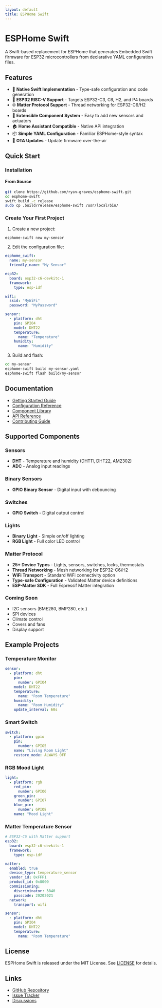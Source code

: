 ```yaml
---
layout: default
title: ESPHome Swift
---
```


# ESPHome Swift

A Swift-based replacement for ESPHome that generates Embedded Swift firmware for ESP32 microcontrollers from declarative YAML configuration files.

## Features

- 🚀 **Native Swift Implementation** - Type-safe configuration and code generation
- 📱 **ESP32 RISC-V Support** - Targets ESP32-C3, C6, H2, and P4 boards
- 🌐 **Matter Protocol Support** - Thread networking for ESP32-C6/H2 boards
- 🔧 **Extensible Component System** - Easy to add new sensors and actuators
- 🏠 **Home Assistant Compatible** - Native API integration
- 📦 **Simple YAML Configuration** - Familiar ESPHome-style syntax
- 🔄 **OTA Updates** - Update firmware over-the-air

## Quick Start

### Installation

#### From Source
```bash
git clone https://github.com/ryan-graves/esphome-swift.git
cd esphome-swift
swift build -c release
sudo cp .build/release/esphome-swift /usr/local/bin/
```

### Create Your First Project

1. Create a new project:
```bash
esphome-swift new my-sensor
```

2. Edit the configuration file:
```yaml
esphome_swift:
  name: my-sensor
  friendly_name: "My Sensor"

esp32:
  board: esp32-c6-devkitc-1
  framework:
    type: esp-idf

wifi:
  ssid: "MyWiFi"
  password: "MyPassword"

sensor:
  - platform: dht
    pin: GPIO4
    model: DHT22
    temperature:
      name: "Temperature"
    humidity:
      name: "Humidity"
```

3. Build and flash:
```bash
cd my-sensor
esphome-swift build my-sensor.yaml
esphome-swift flash build/my-sensor
```

## Documentation

- [Getting Started Guide](getting-started.html)
- [Configuration Reference](configuration.html)
- [Component Library](components.html)
- [API Reference](api.html)
- [Contributing Guide](https://github.com/ryan-graves/esphome-swift/blob/main/CONTRIBUTING.md)

## Supported Components

### Sensors
- **DHT** - Temperature and humidity (DHT11, DHT22, AM2302)
- **ADC** - Analog input readings

### Binary Sensors
- **GPIO Binary Sensor** - Digital input with debouncing

### Switches
- **GPIO Switch** - Digital output control

### Lights
- **Binary Light** - Simple on/off lighting
- **RGB Light** - Full color LED control

### Matter Protocol
- **25+ Device Types** - Lights, sensors, switches, locks, thermostats
- **Thread Networking** - Mesh networking for ESP32-C6/H2
- **WiFi Transport** - Standard WiFi connectivity option
- **Type-safe Configuration** - Validated Matter device definitions
- **ESP-Matter SDK** - Full Espressif Matter integration

### Coming Soon
- I2C sensors (BME280, BMP280, etc.)
- SPI devices
- Climate control
- Covers and fans
- Display support

## Example Projects

### Temperature Monitor
```yaml
sensor:
  - platform: dht
    pin:
      number: GPIO4
    model: DHT22
    temperature:
      name: "Room Temperature"
    humidity:
      name: "Room Humidity"
    update_interval: 60s
```

### Smart Switch
```yaml
switch:
  - platform: gpio
    pin:
      number: GPIO5
    name: "Living Room Light"
    restore_mode: ALWAYS_OFF
```

### RGB Mood Light
```yaml
light:
  - platform: rgb
    red_pin:
      number: GPIO6
    green_pin:
      number: GPIO7
    blue_pin:
      number: GPIO8
    name: "Mood Light"
```

### Matter Temperature Sensor
```yaml
# ESP32-C6 with Matter support
esp32:
  board: esp32-c6-devkitc-1
  framework:
    type: esp-idf

matter:
  enabled: true
  device_type: temperature_sensor
  vendor_id: 0xFFF1
  product_id: 0x8000
  commissioning:
    discriminator: 3840
    passcode: 20202021
  network:
    transport: wifi

sensor:
  - platform: dht
    pin: GPIO4
    model: DHT22
    temperature:
      name: "Room Temperature"
```

## License

ESPHome Swift is released under the MIT License. See [LICENSE](https://github.com/ryan-graves/esphome-swift/blob/main/LICENSE) for details.

## Links

- [GitHub Repository](https://github.com/ryan-graves/esphome-swift)
- [Issue Tracker](https://github.com/ryan-graves/esphome-swift/issues)
- [Discussions](https://github.com/ryan-graves/esphome-swift/discussions)